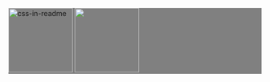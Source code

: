 <p style="background-color:gray" float="left">
<img src="https://cdn.jsdelivr.net/gh/devicons/devicon/icons/mongodb/mongodb-plain-wordmark.svg" width="128px" alt="css-in-readme">
<img src="https://cdn.jsdelivr.net/gh/devicons/devicon/icons/react/react-original.svg" width="128px" >
</p>
      
        

   
